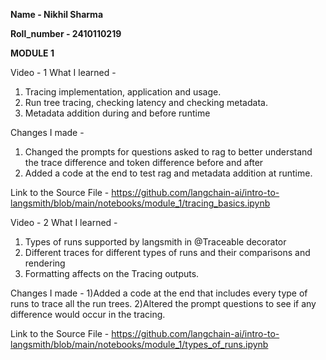 

**Name - Nikhil Sharma**

**Roll_number - 2410110219**

**MODULE 1**

Video - 1
What I learned - 
1) Tracing implementation, application and usage.
2) Run tree tracing, checking latency and checking metadata.
3) Metadata addition during and before runtime

Changes I made -
1) Changed the prompts for questions asked to rag to better understand the trace difference and token difference before and after
2) Added a code at the end to test rag and metadata addition at runtime.

Link to the Source File - https://github.com/langchain-ai/intro-to-langsmith/blob/main/notebooks/module_1/tracing_basics.ipynb


Video - 2
What I learned - 
1) Types of runs supported by langsmith in @Traceable decorator
2) Different traces for different types of runs and their comparisons and rendering
3) Formatting affects on the Tracing outputs.

Changes I made -
1)Added a code at the end that includes every type of runs to trace all the run trees.
2)Altered the prompt questions to see if any difference would occur in the tracing.

Link to the Source File - https://github.com/langchain-ai/intro-to-langsmith/blob/main/notebooks/module_1/types_of_runs.ipynb

